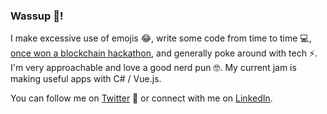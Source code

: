 ### Wassup 👋!

I make excessive use of emojis 😂, write some code from time to time 💻, [once won a blockchain hackathon](https://twitter.com/iDanScott/status/800397289378353152), and generally poke around with tech ⚡. I'm very approachable and love a good nerd pun 🤓. My current jam is making useful apps with C# / Vue.js. 

You can follow me on [Twitter](https://twitter.com/iDanScott) 🐤 or connect with me on [LinkedIn](https://www.linkedin.com/in/idanscott/).
